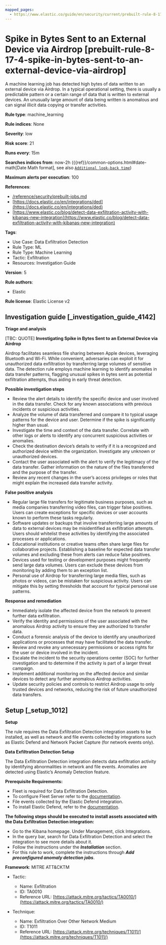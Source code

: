 ```yaml
---
mapped_pages:
  - https://www.elastic.co/guide/en/security/current/prebuilt-rule-8-17-4-spike-in-bytes-sent-to-an-external-device-via-airdrop.html
---
```


# Spike in Bytes Sent to an External Device via Airdrop [prebuilt-rule-8-17-4-spike-in-bytes-sent-to-an-external-device-via-airdrop]

A machine learning job has detected high bytes of data written to an external device via Airdrop. In a typical operational setting, there is usually a predictable pattern or a certain range of data that is written to external devices. An unusually large amount of data being written is anomalous and can signal illicit data copying or transfer activities.

**Rule type**: machine_learning

**Rule indices**: None

**Severity**: low

**Risk score**: 21

**Runs every**: 15m

**Searches indices from**: now-2h ({{ref}}/common-options.html#date-math[Date Math format], see also [`Additional look-back time`](docs-content://solutions/security/detect-and-alert/create-detection-rule.md#rule-schedule))

**Maximum alerts per execution**: 100

**References**:

* [/reference/security/prebuilt-jobs.md](/reference/prebuilt-jobs.md)
* [https://docs.elastic.co/en/integrations/ded](https://docs.elastic.co/en/integrations/ded)
* [https://www.elastic.co/blog/detect-data-exfiltration-activity-with-kibanas-new-integration](https://www.elastic.co/blog/detect-data-exfiltration-activity-with-kibanas-new-integration)

**Tags**:

* Use Case: Data Exfiltration Detection
* Rule Type: ML
* Rule Type: Machine Learning
* Tactic: Exfiltration
* Resources: Investigation Guide

**Version**: 5

**Rule authors**:

* Elastic

**Rule license**: Elastic License v2

## Investigation guide [_investigation_guide_4142]

**Triage and analysis**

[TBC: QUOTE]
**Investigating Spike in Bytes Sent to an External Device via Airdrop**

Airdrop facilitates seamless file sharing between Apple devices, leveraging Bluetooth and Wi-Fi. While convenient, adversaries can exploit it for unauthorized data exfiltration by transferring large volumes of sensitive data. The detection rule employs machine learning to identify anomalies in data transfer patterns, flagging unusual spikes in bytes sent as potential exfiltration attempts, thus aiding in early threat detection.

**Possible investigation steps**

* Review the alert details to identify the specific device and user involved in the data transfer. Check for any known associations with previous incidents or suspicious activities.
* Analyze the volume of data transferred and compare it to typical usage patterns for the device and user. Determine if the spike is significantly higher than usual.
* Investigate the time and context of the data transfer. Correlate with other logs or alerts to identify any concurrent suspicious activities or anomalies.
* Check the destination device’s details to verify if it is a recognized and authorized device within the organization. Investigate any unknown or unauthorized devices.
* Contact the user associated with the alert to verify the legitimacy of the data transfer. Gather information on the nature of the files transferred and the purpose of the transfer.
* Review any recent changes in the user’s access privileges or roles that might explain the increased data transfer activity.

**False positive analysis**

* Regular large file transfers for legitimate business purposes, such as media companies transferring video files, can trigger false positives. Users can create exceptions for specific devices or user accounts known to perform these tasks regularly.
* Software updates or backups that involve transferring large amounts of data to external devices may be misidentified as exfiltration attempts. Users should whitelist these activities by identifying the associated processes or applications.
* Educational institutions or creative teams often share large files for collaborative projects. Establishing a baseline for expected data transfer volumes and excluding these from alerts can reduce false positives.
* Devices used for testing or development purposes might frequently send large data volumes. Users can exclude these devices from monitoring by adding them to an exception list.
* Personal use of Airdrop for transferring large media files, such as photos or videos, can be mistaken for suspicious activity. Users can mitigate this by setting thresholds that account for typical personal use patterns.

**Response and remediation**

* Immediately isolate the affected device from the network to prevent further data exfiltration.
* Verify the identity and permissions of the user associated with the anomalous Airdrop activity to ensure they are authorized to transfer data.
* Conduct a forensic analysis of the device to identify any unauthorized applications or processes that may have facilitated the data transfer.
* Review and revoke any unnecessary permissions or access rights for the user or device involved in the incident.
* Escalate the incident to the security operations center (SOC) for further investigation and to determine if the activity is part of a larger threat campaign.
* Implement additional monitoring on the affected device and similar devices to detect any further anomalous Airdrop activities.
* Update security policies and controls to restrict Airdrop usage to only trusted devices and networks, reducing the risk of future unauthorized data transfers.


## Setup [_setup_1012]

**Setup**

The rule requires the Data Exfiltration Detection integration assets to be installed, as well as network and file events collected by integrations such as Elastic Defend and Network Packet Capture (for network events only).

**Data Exfiltration Detection Setup**

The Data Exfiltration Detection integration detects data exfiltration activity by identifying abnormalities in network and file events. Anomalies are detected using Elastic’s Anomaly Detection feature.

**Prerequisite Requirements:**

* Fleet is required for Data Exfiltration Detection.
* To configure Fleet Server refer to the [documentation](docs-content://reference/ingestion-tools/fleet/fleet-server.md).
* File events collected by the Elastic Defend integration.
* To install Elastic Defend, refer to the [documentation](docs-content://solutions/security/configure-elastic-defend/install-elastic-defend.md).

**The following steps should be executed to install assets associated with the Data Exfiltration Detection integration:**

* Go to the Kibana homepage. Under Management, click Integrations.
* In the query bar, search for Data Exfiltration Detection and select the integration to see more details about it.
* Follow the instructions under the ***Installation*** section.
* For this rule to work, complete the instructions through ***Add preconfigured anomaly detection jobs***.

**Framework**: MITRE ATT&CKTM

* Tactic:

    * Name: Exfiltration
    * ID: TA0010
    * Reference URL: [https://attack.mitre.org/tactics/TA0010/](https://attack.mitre.org/tactics/TA0010/)

* Technique:

    * Name: Exfiltration Over Other Network Medium
    * ID: T1011
    * Reference URL: [https://attack.mitre.org/techniques/T1011/](https://attack.mitre.org/techniques/T1011/)




